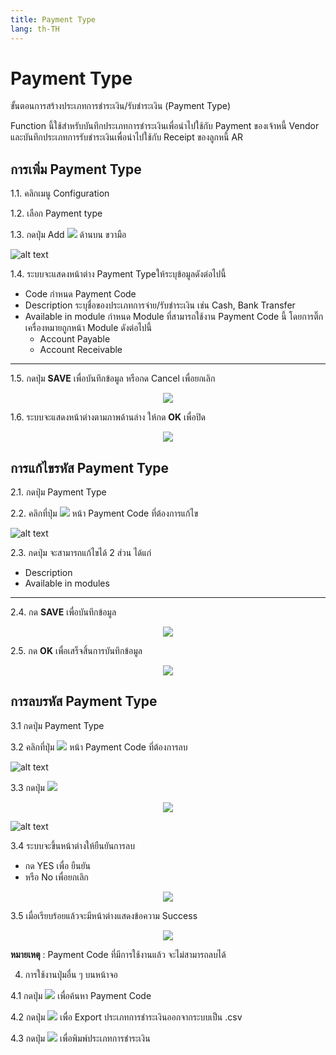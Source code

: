 ```yaml
---
title: Payment Type
lang: th-TH
---
```


# Payment Type

ขั้นตอนการสร้างประเภทการชำระเงิน/รับชำระเงิน (Payment Type)

Function นี้ใช้สำหรับบันทึกประเภทการชำระเงินเพื่อนำไปใช้กับ Payment ของเจ้าหนี้ Vendor และบันทึกประเภทการรับชำระเงินเพื่อนำไปใช้กับ Receipt ของลูกหนี้ AR

## การเพิ่ม Payment Type

1.1. คลิกเมนู Configuration

1.2. เลือก Payment type

1.3. กดปุ่ม Add <img src="../public/add_icon.png" style="display: inline-block;" /> ด้านบน ขวามือ

![alt text](image-40.png)

1.4. ระบบจะแสดงหน้าต่าง Payment Typeให้ระบุข้อมูลดังต่อไปนี้

- Code กำหนด Payment Code
- Description ระบุชื่อของประเภทการจ่าย/รับชำระเงิน เช่น Cash, Bank Transfer
- Available in module กำหนด Module ที่สามารถใช้งาน Payment Code นี้
  โดยการติ๊กเครื่องหมายถูกหน้า Module ดังต่อไปนี้
  - Account Payable
  - Account Receivable

---

1.5. กดปุ่ม **<span class="btn">SAVE</span>** เพื่อบันทึกข้อมูล หรือกด Cancel เพื่อยกเลิก

<p align="center">
    <img src="./image-41.png"  />
</p>

1.6. ระบบจะแสดงหน้าต่างตามภาพด้านล่าง ให้กด **<span class="btn">OK</span>** เพื่อปิด

<p align="center">
    <img src="./image-18.png"  />
</p>

## การแก้ไขรหัส Payment Type

2.1. กดปุ่ม Payment Type

2.2. คลิกที่ปุ่ม <img src="./visibility.png" style="display: inline-block;" /> หน้า Payment Code ที่ต้องการแก้ไข

![alt text](image-42.png)

2.3. กดปุ่ม จะสามารถแก้ไขได้ 2 ส่วน ได้แก่

- Description
- Available in modules

---

2.4. กด **<span class="btn">SAVE</span>** เพื่อบันทึกข้อมูล

<p align="center">
    <img src="./image-43.png"  />
</p>

2.5. กด **<span class="btn">OK</span>** เพื่อเสร็จสิ้นการบันทึกข้อมูล

<p align="center">
    <img src="./image-18.png"  />
</p>

## การลบรหัส Payment Type

3.1 กดปุ่ม Payment Type

3.2 คลิกที่ปุ่ม <img src="./visibility.png" style="display: inline-block;" /> หน้า Payment Code ที่ต้องการลบ

![alt text](image-44.png)

3.3 กดปุ่ม <img src="../public/del_icon.png" style="display: inline-block;" />

<p align="center">
    <img src="./image-45.png"  />
</p>

![alt text](image-45.png)

3.4 ระบบจะขึ้นหน้าต่างให้ยืนยันการลบ

- กด YES เพื่อ ยืนยัน
- หรือ No เพื่อยกเลิก

<p align="center">
    <img src="./image-23.png"  />
</p>

3.5 เมื่อเรียบร้อยแล้วจะมีหน้าต่างแสดงข้อความ Success

<p align="center">
    <img src="./image-18.png"  />
</p>

**หมายเหตุ** : Payment Code ที่มีการใช้งานแล้ว จะไม่สามารถลบได้

4. การใช้งานปุ่มอื่น ๆ บนหน้าจอ

4.1 กดปุ่ม <img src="../public/search_icon.svg" style="display: inline-block;" /> เพื่อค้นหา Payment Code

4.2 กดปุ่ม <img src="../public/cloud_download_icon.svg" style="display: inline-block;" /> เพื่อ Export ประเภทการชำระเงินออกจากระบบเป็น .csv

4.3 กดปุ่ม <img src="../public/print_icon.svg" style="display: inline-block;" /> เพื่อพิมพ์ประเภทการชำระเงิน

